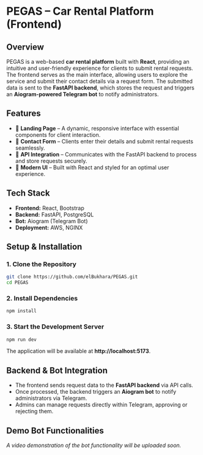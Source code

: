 # PEGAS – Car Rental Platform (Frontend)

## Overview  
PEGAS is a web-based **car rental platform** built with **React**, providing an intuitive and user-friendly experience for clients to submit rental requests. The frontend serves as the main interface, allowing users to explore the service and submit their contact details via a request form. The submitted data is sent to the **FastAPI backend**, which stores the request and triggers an **Aiogram-powered Telegram bot** to notify administrators.  

## Features  
- 🚗 **Landing Page** – A dynamic, responsive interface with essential components for client interaction.  
- 📩 **Contact Form** – Clients enter their details and submit rental requests seamlessly.  
- 🔄 **API Integration** – Communicates with the FastAPI backend to process and store requests securely.  
- 🎨 **Modern UI** – Built with React and styled for an optimal user experience.  

## Tech Stack  
- **Frontend:** React, Bootstrap  
- **Backend:** FastAPI, PostgreSQL  
- **Bot:** Aiogram (Telegram Bot)  
- **Deployment:** AWS, NGINX  

## Setup & Installation  
### 1. Clone the Repository  
```bash
git clone https://github.com/elBukhara/PEGAS.git
cd PEGAS
```

### 2. Install Dependencies  
```bash
npm install
```

### 3. Start the Development Server  
```bash
npm run dev
```
The application will be available at **http://localhost:5173**.  

## Backend & Bot Integration  
- The frontend sends request data to the **FastAPI backend** via API calls.  
- Once processed, the backend triggers an **Aiogram bot** to notify administrators via Telegram.  
- Admins can manage requests directly within Telegram, approving or rejecting them.  

## Demo Bot Functionalities
_A video demonstration of the bot functionality will be uploaded soon._
